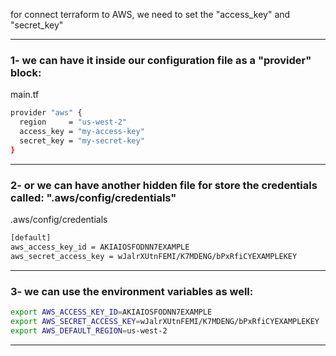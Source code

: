 


for connect terraform to AWS, we need to set the "access_key" and "secret_key"


__________________________________________________________________________________________


### 1- we can have it inside our configuration file as a "provider" block:



main.tf

```bash
provider "aws" {
  region     = "us-west-2"
  access_key = "my-access-key"
  secret_key = "my-secret-key"
}
```



__________________________________________________________________________________________


### 2- or we can have another hidden file for store the credentials called: ".aws/config/credentials"

.aws/config/credentials

```bash
[default]
aws_access_key_id = AKIAIOSFODNN7EXAMPLE
aws_secret_access_key = wJalrXUtnFEMI/K7MDENG/bPxRfiCYEXAMPLEKEY
```



__________________________________________________________________________________________



### 3- we can use the environment variables as well:



```bash
export AWS_ACCESS_KEY_ID=AKIAIOSFODNN7EXAMPLE
export AWS_SECRET_ACCESS_KEY=wJalrXUtnFEMI/K7MDENG/bPxRfiCYEXAMPLEKEY
export AWS_DEFAULT_REGION=us-west-2
```



__________________________________________________________________________________________
